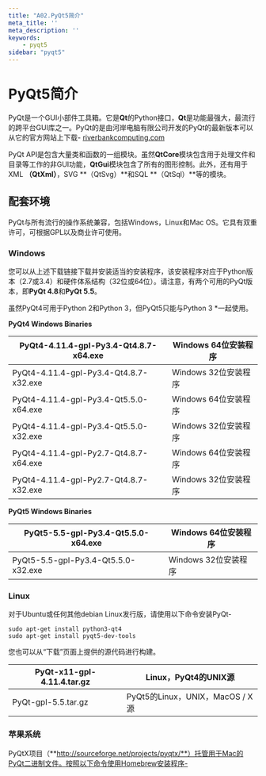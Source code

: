 ```yaml
---
title: "A02.PyQt5简介"
meta_title: ''
meta_description: ''
keywords: 
    - pyqt5
sidebar: "pyqt5"
---
```

# PyQt5简介

PyQt是一个GUI小部件工具箱。它是**Qt**的Python接口，**Qt**是功能最强大，最流行的跨平台GUI库之一。PyQt的是由河岸电脑有限公司开发的PyQt的最新版本可以从它的官方网站上下载- [riverbankcomputing.com](https://riverbankcomputing.com/software/pyqt/download)

PyQt API是包含大量类和函数的一组模块。虽然**QtCore**模块包含用于处理文件和目录等工作的非GUI功能，**QtGui**模块包含了所有的图形控制。此外，还有用于XML **（QtXml）**，SVG **（QtSvg）**和SQL **（QtSql）**等的模块。

## 配套环境

PyQt与所有流行的操作系统兼容，包括Windows，Linux和Mac OS。它具有双重许可，可根据GPL以及商业许可使用。

### Windows

您可以从上述下载链接下载并安装适当的安装程序，该安装程序对应于Python版本（2.7或3.4）和硬件体系结构（32位或64位）。请注意，有两个可用的PyQt版本，即**PyQt 4.8**和**PyQt 5.5**。

虽然PyQt4可用于Python 2和Python 3，但PyQt5只能与Python 3 *一起使用。

**PyQt4 Windows Binaries**

| PyQt4-4.11.4-gpl-Py3.4-Qt4.8.7-x64.exe | Windows 64位安装程序 |
| -------------------------------------- | -------------------- |
| PyQt4-4.11.4-gpl-Py3.4-Qt4.8.7-x32.exe | Windows 32位安装程序 |
| PyQt4-4.11.4-gpl-Py3.4-Qt5.5.0-x64.exe | Windows 64位安装程序 |
| PyQt4-4.11.4-gpl-Py3.4-Qt5.5.0-x32.exe | Windows 32位安装程序 |
| PyQt4-4.11.4-gpl-Py2.7-Qt4.8.7-x64.exe | Windows 64位安装程序 |
| PyQt4-4.11.4-gpl-Py2.7-Qt4.8.7-x32.exe | Windows 32位安装程序 |

**PyQt5 Windows Binaries**

| PyQt5-5.5-gpl-Py3.4-Qt5.5.0-x64.exe | Windows 64位安装程序 |
| ----------------------------------- | -------------------- |
| PyQt5-5.5-gpl-Py3.4-Qt5.5.0-x32.exe | Windows 32位安装程序 |

### Linux

对于Ubuntu或任何其他debian Linux发行版，请使用以下命令安装PyQt-

```
sudo apt-get install python3-qt4
sudo apt-get install pyqt5-dev-tools
```

您也可以从“下载”页面上提供的源代码进行构建。

| PyQt-x11-gpl-4.11.4.tar.gz | Linux，PyQt4的UNIX源            |
| -------------------------- | ------------------------------- |
| PyQt-gpl-5.5.tar.gz        | PyQt5的Linux，UNIX，MacOS / X源 |

### 苹果系统

PyQtX项目（**http://sourceforge.net/projects/pyqtx/**）托管用于Mac的PyQt二进制文件。按照以下命令使用Homebrew安装程序-


